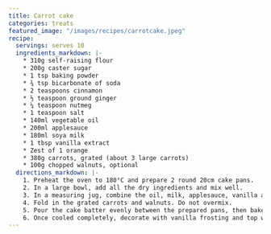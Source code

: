 ```yaml
---
title: Carrot cake
categories: treats
featured_image: "/images/recipes/carrotcake.jpeg"
recipe:
  servings: serves 10
  ingredients_markdown: |-
    * 310g self-raising flour
    * 200g caster sugar
    * 1 tsp baking powder
    * ¾ tsp bicarbonate of soda
    * 2 teaspoons cinnamon
    * ½ teaspoon ground ginger
    * ¼ teaspoon nutmeg
    * 1 teaspoon salt
    * 140ml vegetable oil
    * 200ml applesauce
    * 180ml soya milk
    * 1 tbsp vanilla extract
    * Zest of 1 orange
    * 380g carrots, grated (about 3 large carrots)
    * 100g chopped walnuts, optional
  directions_markdown: |-
    1. Preheat the oven to 180°C and prepare 2 round 20cm cake pans.
    2. In a large bowl, add all the dry ingredients and mix well. 
    3. In a measuring jug, combine the oil, milk, applesauce, vanilla and orange zest. Add to the dry ingredients and mix until just combined.
    4. Fold in the grated carrots and walnuts. Do not overmix.
    5. Pour the cake batter evenly between the prepared pans, then bake for 35-45 minutes, until a skewer inserted in the centre comes out clean. Cool for about 20 minutes before removing from the pans. Allow the cakes to cool completely before frosting.
    6. Once cooled completely, decorate with vanilla frosting and top with candied orange peel.
---
```

